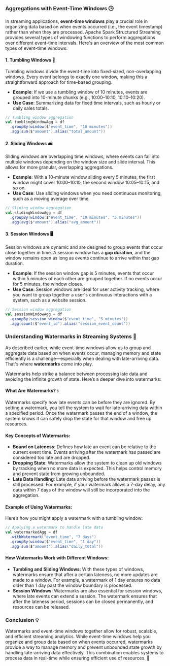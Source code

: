 ### Aggregations with Event-Time Windows 🕒

In streaming applications, **event-time windows** play a crucial role in organizing data based on when events occurred (i.e., the event timestamp) rather than when they are processed. Apache Spark Structured Streaming provides several types of windowing functions to perform aggregations over different event-time intervals. Here's an overview of the most common types of event-time windows:

#### 1. **Tumbling Windows 🔄**
Tumbling windows divide the event-time into fixed-sized, non-overlapping windows. Every event belongs to exactly one window, making this a straightforward approach for time-based grouping.
- **Example**: If we use a tumbling window of 10 minutes, events are grouped into 10-minute chunks (e.g., 10:00–10:10, 10:10–10:20).
- **Use Case**: Summarizing data for fixed time intervals, such as hourly or daily sales totals.

```scala
// Tumbling window aggregation
val tumblingWindowAgg = df
  .groupBy(window($"event_time", "10 minutes"))
  .agg(sum($"amount").alias("total_amount"))
```

#### 2. **Sliding Windows 🛋️**
Sliding windows are overlapping time windows, where events can fall into multiple windows depending on the window size and slide interval. This allows for more granular, overlapping aggregations.
- **Example**: With a 10-minute window sliding every 5 minutes, the first window might cover 10:00–10:10, the second window 10:05–10:15, and so on.
- **Use Case**: Use sliding windows when you need continuous monitoring, such as a moving average over time.

```scala
// Sliding window aggregation
val slidingWindowAgg = df
  .groupBy(window($"event_time", "10 minutes", "5 minutes"))
  .agg(avg($"amount").alias("avg_amount"))
```

#### 3. **Session Windows 🖥️**
Session windows are dynamic and are designed to group events that occur close together in time. A session window has a **gap duration**, and the window remains open as long as events continue to arrive within that gap duration.
- **Example**: If the session window gap is 5 minutes, events that occur within 5 minutes of each other are grouped together. If no events occur for 5 minutes, the window closes.
- **Use Case**: Session windows are ideal for user activity tracking, where you want to group together a user's continuous interactions with a system, such as a website session.

```scala
// Session window aggregation
val sessionWindowAgg = df
  .groupBy(session_window($"event_time", "5 minutes"))
  .agg(count($"event_id").alias("session_event_count"))
```

### Understanding Watermarks in Streaming Systems 🌊

As described earlier, while event-time windows allow us to group and aggregate data based on when events occur, managing memory and state efficiently is a challenge—especially when dealing with late-arriving data. That's where **watermarks** come into play.

Watermarks help strike a balance between processing late data and avoiding the infinite growth of state. Here’s a deeper dive into watermarks:

#### What Are Watermarks? 💧
Watermarks specify how late events can be before they are ignored. By setting a watermark, you tell the system to wait for late-arriving data within a specified period. Once the watermark passes the end of a window, the system knows it can safely drop the state for that window and free up resources.

#### Key Concepts of Watermarks:
- **Bound on Lateness**: Defines how late an event can be relative to the current event time. Events arriving after the watermark has passed are considered too late and are dropped.
- **Dropping State**: Watermarks allow the system to clean up old windows by tracking when no more data is expected. This helps control memory and prevent state from growing unbounded.
- **Late Data Handling**: Late data arriving before the watermark passes is still processed. For example, if your watermark allows a 7-day delay, any data within 7 days of the window will still be incorporated into the aggregation.

#### Example of Using Watermarks:
Here’s how you might apply a watermark with a tumbling window:

```scala
// Applying a watermark to handle late data
val watermarkedAgg = df
  .withWatermark("event_time", "7 days")
  .groupBy(window($"event_time", "1 day"))
  .agg(sum($"amount").alias("daily_total"))
```

#### How Watermarks Work with Different Windows:
- **Tumbling and Sliding Windows**: With these types of windows, watermarks ensure that after a certain lateness, no more updates are made to a window. For example, a watermark of 1 day ensures no data older than 1 day past the window boundary is processed.
- **Session Windows**: Watermarks are also essential for session windows, where late events can extend a session. The watermark ensures that after the lateness period, sessions can be closed permanently, and resources can be released.

### Conclusion 💡
Watermarks and event-time windows together allow for robust, scalable, and efficient streaming analytics. While event-time windows help you organize and group data based on when events occurred, watermarks provide a way to manage memory and prevent unbounded state growth by handling late-arriving data effectively. This combination enables systems to process data in real-time while ensuring efficient use of resources. 🌟
